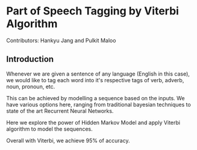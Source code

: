 # Part of Speech Tagging by Viterbi Algorithm
Contributors: Hankyu Jang and Pulkit Maloo

## Introduction
Whenever we are given a sentence of any language (English in this case), we would like to tag each word into it's respective tags of verb, adverb, noun, pronoun, etc.

This can be achieved by modelling a sequence based on the inputs. We have various options here, ranging from traditional bayesian techniques to state of the art Recurrent Neural Networks.

Here we explore the power of Hidden Markov Model and apply Viterbi algorithm to model the sequences.

Overall with Viterbi, we achieve 95% of accuracy.

